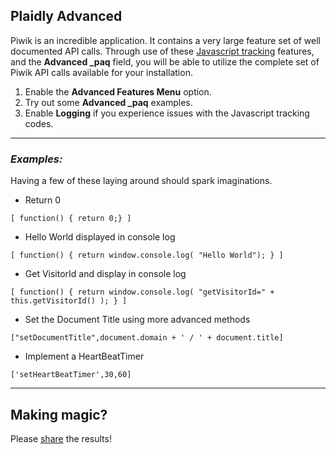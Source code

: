 ## Plaidly Advanced
Piwik is an incredible application. It contains a very large feature set of well documented API calls.
Through use of these [Javascript tracking](http://piwik.org/docs/javascript-tracking/) features, and the **Advanced \_paq** field, you will be able to utilize the complete set of Piwik API calls available for your installation.

1. Enable the **Advanced Features Menu** option.
2. Try out some **Advanced \_paq** examples.
3. Enable __Logging__ if you experience issues with the Javascript tracking codes.


<hr/>


### *Examples:*
Having a few of these laying around should spark imaginations.

* Return 0

`[ function() { return 0;} ]`

* Hello World displayed in console log

`[ function() { return window.console.log( "Hello World"); } ]`

* Get VisitorId and display in console log

`[ function() { return window.console.log( "getVisitorId=" + this.getVisitorId() ); } ]`

* Set the Document Title using more advanced methods

`["setDocumentTitle",document.domain + ' / ' + document.title]`

* Implement a HeartBeatTimer

`['setHeartBeatTimer',30,60]`


<hr/>


## Making magic?
Please [share](/CONTRIBUTING.html) the results!


